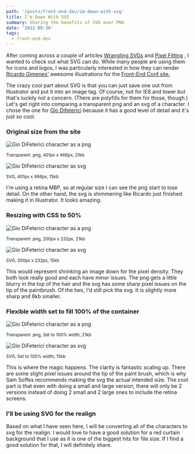 ```yaml
---
path: '/posts/front-end-dev/im-down-with-svg'
title: I'm Down With SVG
summary: Sharing the benefits of SVG over PNG
date: '2012-09-30'
tags:
  - front-end-dev
---
```


After coming across a couple of articles [Wrangling SVGs](http://samsoff.es/posts/wrangling-svgs) and [Pixel Fitting](http://dcurt.is/pixel-fitting) , I wanted to check out what SVG can do. While many people are using them for icons and logos, I was particularly interested in how they can render [Ricardo Gimenes'](http://ricardogimenes.com) awesome illustrations for the [Front-End Conf site.](http://frontendconf.com)

The crazy cool part about SVG is that you can just save one out from Illustrator and put it into an image tag. Of course, not for IE8 and lower but that's luckily not a concern. (There are polyfills for them for those, though.) Let's get right into comparing a transparent png and an svg of a character. I chose the one for [Gio Difeterici](http://www.gdifeterici.com/) because it has a good level of detail and it's just so cool.

### Original size from the site

![Gio DiFeterici character as a png](./gio-difeterici.png)

<small>Transparent .png, 401px x 466px, 21kb</small>

![Gio DiFeterici character as svg](./gio-difeterici.svg)

<small>SVG, 401px x 466px, 15kb</small>

I'm using a retina MBP, so at regular size I can see the png start to lose detail. On the other hand, the svg is shimmering like Ricardo just finished making it in Illustrator. It looks amazing.

### Resizing with CSS to 50%

![Gio DiFeterici character as a png](./gio-difeterici.png)

<small>Transparent .png, 200px x 232px, 21kb</small>

![Gio DiFeterici character as svg](./gio-difeterici.svg)

<small>SVG, 200px x 232px, 15kb</small>

This would represent shrinking an image down for the pixel density. They both look really good and each have minor issues. The png gets a little blurry in the top of the hair and the svg has some sharp pixel issues on the tip of the paintbrush. Of the two, I'd still pick the svg. It is slightly more sharp and 6kb smaller.

### Flexible width set to fill 100% of the container

![Gio DiFeterici character as a png](./gio-difeterici.png)

<small>Transparent .png, Set to 100% width, 21kb</small>

![Gio DiFeterici character as svg](./gio-difeterici.svg)

<small>SVG, Set to 100% width, 15kb</small>

This is where the magic happens. The clarity is fantastic scaling up. There are some slight pixel issues around the tip of the paint brush, which is why Sam Soffes recommends making the svg the actual intended size. The cool part is that even with doing a small and large version, there will only be 2 versions instead of doing 2 small and 2 large ones to include the retina screens.

### I'll be using SVG for the realign

Based on what I have seen here, I will be converting all of the characters to svg for the realign. I would love to have a good solution for a red curtain background that I use as it is one of the biggest hits for file size. If I find a good solution for that, I will definitely share.

